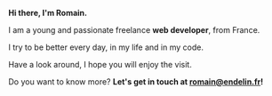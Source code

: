 **Hi there, I'm Romain.**

I am a young and passionate freelance **web developer**, from France.

I try to be better every day, in my life and in my code.

Have a look around, I hope you will enjoy the visit.

Do you want to know more? **Let's get in touch at [romain@endelin.fr](mailto:romain@endelin.fr)!**
